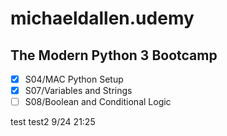 # michaeldallen.udemy

## The Modern Python 3 Bootcamp

- [x] S04/MAC Python Setup
- [x] S07/Variables and Strings
- [ ] S08/Boolean and Conditional Logic

test
test2 9/24 21:25
